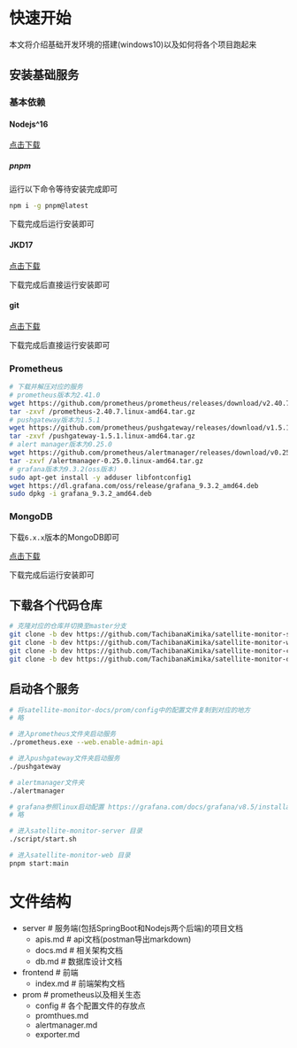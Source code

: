 # 快速开始
本文将介绍基础开发环境的搭建(windows10)以及如何将各个项目跑起来

## 安装基础服务
### 基本依赖
#### Nodejs^16
[点击下载](https://nodejs.org/dist/v16.14.0/node-v16.14.0-x64.msi)
##### pnpm
运行以下命令等待安装完成即可
```bash
npm i -g pnpm@latest
```

下载完成后运行安装即可
#### JKD17
[点击下载](https://download.oracle.com/java/17/archive/jdk-17.0.6_windows-x64_bin.msi)

下载完成后直接运行安装即可
#### git
[点击下载](https://github.com/git-for-windows/git/releases/download/v2.39.1.windows.1/Git-2.39.1-64-bit.exe)

下载完成后直接运行安装即可
### Prometheus
```bash
# 下载并解压对应的服务
# prometheus版本为2.41.0
wget https://github.com/prometheus/prometheus/releases/download/v2.40.7/prometheus-2.40.7.linux-amd64.tar.gz
tar -zxvf /prometheus-2.40.7.linux-amd64.tar.gz
# pushgateway版本为1.5.1
wget https://github.com/prometheus/pushgateway/releases/download/v1.5.1/pushgateway-1.5.1.linux-amd64.tar.gz
tar -zxvf /pushgateway-1.5.1.linux-amd64.tar.gz
# alert manager版本为0.25.0
wget https://github.com/prometheus/alertmanager/releases/download/v0.25.0/alertmanager-0.25.0.linux-amd64.tar.gz
tar -zxvf /alertmanager-0.25.0.linux-amd64.tar.gz
# grafana版本为9.3.2(oss版本)
sudo apt-get install -y adduser libfontconfig1
wget https://dl.grafana.com/oss/release/grafana_9.3.2_amd64.deb
sudo dpkg -i grafana_9.3.2_amd64.deb
```
### MongoDB
下载`6.x.x`版本的MongoDB即可

[点击下载](https://repo.mongodb.org/yum/amazon/2/mongodb-org/6.0/x86_64/RPMS/mongodb-org-server-6.0.4-1.amzn2.x86_64.rpm)

下载完成后运行安装即可
## 下载各个代码仓库
```bash
# 克隆对应的仓库并切换至master分支
git clone -b dev https://github.com/TachibanaKimika/satellite-monitor-server.git
git clone -b dev https://github.com/TachibanaKimika/satellite-monitor-web.git
git clone -b dev https://github.com/TachibanaKimika/satellite-monitor-client.git
git clone -b dev https://github.com/TachibanaKimika/satellite-monitor-docs.git

```
## 启动各个服务
```bash
# 将satellite-monitor-docs/prom/config中的配置文件复制到对应的地方
# 略

# 进入prometheus文件夹启动服务
./prometheus.exe --web.enable-admin-api

# 进入pushgateway文件夹启动服务
./pushgateway

# alertmanager文件夹
./alertmanager

# grafana参照linux启动配置 https://grafana.com/docs/grafana/v8.5/installation/debian/#2-start-the-server
# 略

# 进入satellite-monitor-server 目录
./script/start.sh

# 进入satellite-monitor-web 目录
pnpm start:main
```

# 文件结构
- server # 服务端(包括SpringBoot和Nodejs两个后端)的项目文档
  - apis.md # api文档(postman导出markdown)
  - docs.md # 相关架构文档
  - db.md # 数据库设计文档
- frontend # 前端
  - index.md # 前端架构文档
- prom # prometheus以及相关生态
  - config # 各个配置文件的存放点
  - promthues.md
  - alertmanager.md
  - exporter.md